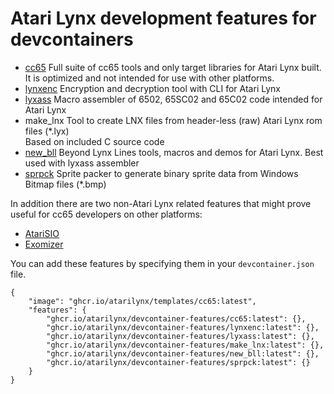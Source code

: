 # Atari Lynx development features for devcontainers

- [cc65](https://github.com/cc65/cc65)
  Full suite of cc65 tools and only target libraries for Atari Lynx built. It is optimized and not intended for use with other platforms.
- [lynxenc](https://github.com/42Bastian/new_bll/tree/master/lynxenc)
  Encryption and decryption tool with CLI for Atari Lynx  
- [lyxass](https://github.com/42Bastian/lyxass)
  Macro assembler of 6502, 65SC02 and 65C02 code intended for Atari Lynx
- make_lnx
  Tool to create LNX files from header-less (raw) Atari Lynx rom files (*.lyx)  
  Based on included C source code
- [new_bll](https://github.com/42Bastian/new_bll)
  Beyond Lynx Lines tools, macros and demos for Atari Lynx. Best used with lyxass assembler 
- [sprpck](https://github.com/42Bastian/sprpck)
  Sprite packer to generate binary sprite data from Windows Bitmap files (*.bmp)

In addition there are two non-Atari Lynx related features that might prove useful for cc65 developers on other platforms:

- [AtariSIO](https://github.com/HiassofT/AtariSIO)
- [Exomizer](https://bitbucket.org/magli143/exomizer)

You can add these features by specifying them in your `devcontainer.json` file.

```jsonc
{
    "image": "ghcr.io/atarilynx/templates/cc65:latest",
    "features": {
		"ghcr.io/atarilynx/devcontainer-features/cc65:latest": {},
		"ghcr.io/atarilynx/devcontainer-features/lynxenc:latest": {},
		"ghcr.io/atarilynx/devcontainer-features/lyxass:latest": {},
		"ghcr.io/atarilynx/devcontainer-features/make_lnx:latest": {},
		"ghcr.io/atarilynx/devcontainer-features/new_bll:latest": {},
		"ghcr.io/atarilynx/devcontainer-features/sprpck:latest": {}
    }
}
```
